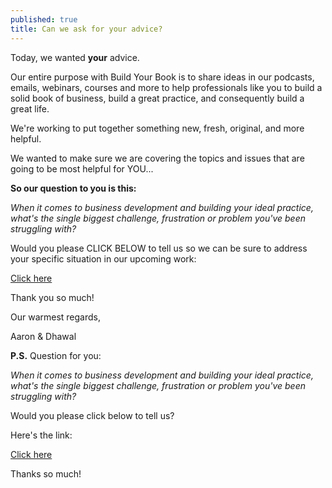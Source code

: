 ```yaml
---
published: true
title: Can we ask for your advice?
---
```

Today, we wanted **your** advice.

Our entire purpose with Build Your Book is to share ideas in our podcasts, emails, webinars, courses and more to help professionals like you to build a solid book of business, build a great practice, and consequently build a great life.

We're working to put together something new, fresh, original, and more helpful.

We wanted to make sure we are covering the topics and issues that are going to be most helpful for YOU...

**So our question to you is this:**

_When it comes to business development and building your ideal practice, what's the single biggest challenge, frustration or problem you've been struggling with?_

Would you please CLICK BELOW to tell us so we can be sure to address your specific situation in our upcoming work:

[Click here](https://tally.so/r/wkgkJw)

Thank you so much!

Our warmest regards,

Aaron & Dhawal

**P.S.** Question for you:

_When it comes to business development and building your ideal practice, what's the single biggest challenge, frustration or problem you've been struggling with?_

Would you please click below to tell us?

Here's the link:

[Click here](https://tally.so/r/wkgkJw)

Thanks so much!